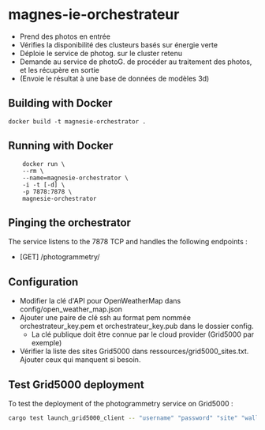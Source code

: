# magnes-ie-orchestrateur

- Prend des photos en entrée
- Vérifies la disponibilité des clusteurs basés sur énergie verte
- Déploie le service de photog. sur le cluster retenu
- Demande au service de photoG. de procéder au traitement des photos, et les récupère en sortie
- (Envoie le résultat à une base de données de modèles 3d)

## Building with Docker
    docker build -t magnesie-orchestrator .

## Running  with Docker
```
    docker run \
    --rm \
    --name=magnesie-orchestrator \
    -i -t [-d] \
    -p 7878:7878 \
    magnesie-orchestrator
```

## Pinging the orchestrator
The service listens to the 7878 TCP and handles the following endpoints : 
- [GET] /photogrammetry/<job-id>

## Configuration

* Modifier la clé d'API pour OpenWeatherMap dans config/open_weather_map.json
* Ajouter une paire de clé ssh au format pem nommée orchestrateur_key.pem et orchestrateur_key.pub dans le dossier config.
    * La clé publique doit être connue par le cloud provider (Grid5000 par exemple)
* Vérifier la liste des sites Grid5000 dans ressources/grid5000_sites.txt. Ajouter ceux qui manquent si besoin.

## Test Grid5000 deployment

To test the deployment of the photogrammetry service on Grid5000 :

```bash
cargo test launch_grid5000_client -- "username" "password" "site" "walltime" --nocapture
```


